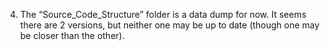 4.	The “Source_Code_Structure” folder is a data dump for now. It seems there are 2 versions, but neither one may be up to date (though one may be closer than the other).